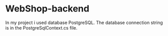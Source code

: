 # WebShop-backend
In my project i used database PostgreSQL. The database connection string is in the PostgreSqlContext.cs file.
